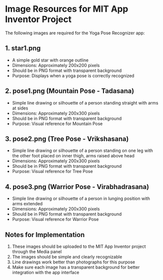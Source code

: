 # Image Resources for MIT App Inventor Project

The following images are required for the Yoga Pose Recognizer app:

## 1. star1.png
- A simple gold star with orange outline
- Dimensions: Approximately 200x200 pixels
- Should be in PNG format with transparent background
- Purpose: Displays when a yoga pose is correctly recognized

## 2. pose1.png (Mountain Pose - Tadasana)
- Simple line drawing or silhouette of a person standing straight with arms at sides
- Dimensions: Approximately 200x300 pixels
- Should be in PNG format with transparent background
- Purpose: Visual reference for Mountain Pose

## 3. pose2.png (Tree Pose - Vrikshasana)
- Simple line drawing or silhouette of a person standing on one leg with the other foot placed on inner thigh, arms raised above head
- Dimensions: Approximately 200x300 pixels 
- Should be in PNG format with transparent background
- Purpose: Visual reference for Tree Pose

## 4. pose3.png (Warrior Pose - Virabhadrasana)
- Simple line drawing or silhouette of a person in lunging position with arms extended
- Dimensions: Approximately 200x300 pixels
- Should be in PNG format with transparent background
- Purpose: Visual reference for Warrior Pose

## Notes for Implementation
1. These images should be uploaded to the MIT App Inventor project through the Media panel
2. The images should be simple and clearly recognizable
3. Line drawings work better than photographs for this purpose
4. Make sure each image has a transparent background for better integration with the app interface